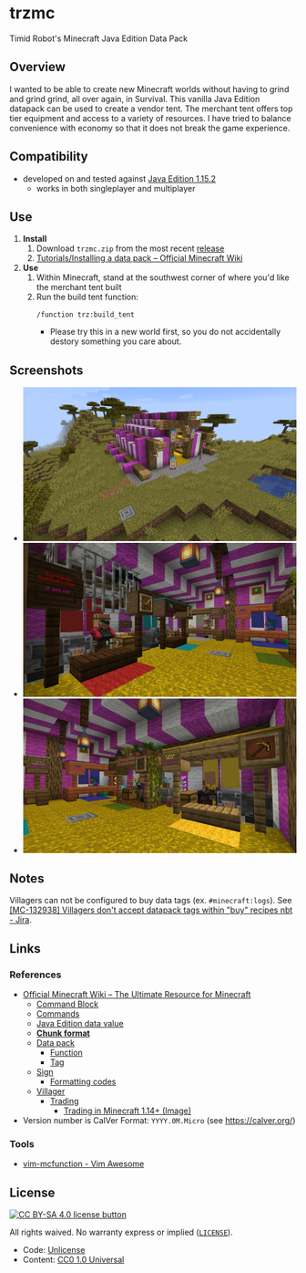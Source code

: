 # trzmc

Timid Robot's Minecraft Java Edition Data Pack


## Overview

I wanted to be able to create new Minecraft worlds without having to grind and
grind grind, all over again, in Survival. This vanilla Java Edition
datapack can be used to create a vendor tent. The merchant tent offers top tier
equipment and access to a variety of resources. I have tried to balance
convenience with economy so that it does not break the game experience.


## Compatibility

- developed on and tested against [Java Edition 1.15.2][javaed1152]
  - works in both singleplayer and multiplayer

[javaed1152]: https://minecraft.gamepedia.com/Java_Edition_1.15.2


## Use

1. **Install**
   1. Download `trzmc.zip` from the most recent [release][releases]
   2. [Tutorials/Installing a data pack – Official Minecraft Wiki][install]
2. **Use**
   1. Within Minecraft, stand at the southwest corner of where you'd like the
      merchant tent built
   2. Run the build tent function:
        ```
        /function trz:build_tent
        ```
      - Please try this in a new world first, so you do not accidentally
        destory something you care about.

[releases]: https://github.com/TimidRobot/trzmc/releases
[install]: https://minecraft.gamepedia.com/Tutorials/Installing_a_data_pack "Tutorials/Installing a data pack – Official Minecraft Wiki"


## Screenshots


- ![Screenshot: Tent Exterior](screenshots/tent_exterior.png)
- ![Screenshot: Tent Left Interior](screenshots/tent_left_interior.png)
- ![Screenshot: Tent Right Interior](screenshots/tent_right_interior.png)


## Notes

Villagers can not be configured to buy data tags (ex. `#minecraft:logs`). See
[[MC-132938] Villagers don't accept datapack tags within "buy" recipes nbt -
Jira](https://bugs.mojang.com/browse/MC-132938).


## Links

### References

- [Official Minecraft Wiki – The Ultimate Resource for Minecraft][mcwiki]
  - [Command Block][mcw-commandblock]
  - [Commands][mcw-commands]
  - [Java Edition data value][mcw-datavalue]
  - **[Chunk format][mcw-chunk]**
  - [Data pack][mcw-datapack]
    - [Function][mcw-function]
    - [Tag][mcw-tag]
  - [Sign][mcw-sign]
    - [Formatting codes][mcw-formatting]
  - [Villager][mcw-villager]
    - [Trading][mcw-trading]
      - [Trading in Minecraft 1.14+ (Image)][trading-image]
- Version number is CalVer Format: `YYYY.0M.Micro` (see https://calver.org/)

[mcwiki]: https://minecraft.gamepedia.com/Minecraft_Wiki "Official Minecraft Wiki – The Ultimate Resource for Minecraft"
[mcw-commandblock]: https://minecraft.gamepedia.com/Command_Block "Command Block – Official Minecraft Wiki"
[mcw-commands]: https://minecraft.gamepedia.com/Commands "Commands – Official Minecraft Wiki"
[mcw-datavalue]: https://minecraft.gamepedia.com/Java_Edition_data_value "Java Edition data value – Official Minecraft Wiki"
[mcw-datapack]: https://minecraft.gamepedia.com/Data_pack "Data pack – Official Minecraft Wiki"
[mcw-chunk]: https://minecraft.gamepedia.com/Chunk_format "Chunk format – Official Minecraft Wiki"
[mcw-function]: https://minecraft.gamepedia.com/Function_(Java_Edition) "Function (Java Edition) – Official Minecraft Wiki"
[mcw-tag]: https://minecraft.gamepedia.com/Tag "Tag – Official Minecraft Wiki"
[mcw-sign]: https://minecraft.gamepedia.com/Sign "Sign – Official Minecraft Wiki"
[mcw-formatting]: https://minecraft.gamepedia.com/Formatting_codes "Formatting codes – Official Minecraft Wiki"
[mcw-villager]: https://minecraft.gamepedia.com/Villager "Villager – Official Minecraft Wiki"
[mcw-trading]: https://minecraft.gamepedia.com/Trading "Trading – Official Minecraft Wiki"
[trading-image]: https://external-preview.redd.it/Mw20bv40laGHOGzbbSIkT38oGntla8xEdE_7r5HO2VY.png?auto=webp&s=189075d790b29f06caae4c14a66871f283c3a883


### Tools

- [vim-mcfunction - Vim Awesome](https://vimawesome.com/plugin/vim-mcfunction)


## License

[![CC BY-SA 4.0 license button][cc-zero-png]][cc-zero]

All rights waived. No warranty express or implied ([`LICENSE`](LICENSE)).
- Code: [Unlicense][unlicense]
- Content: [CC0 1.0 Universal][cc-zero]

[cc-zero-png]: https://licensebuttons.net/p/zero/1.0/88x31.png
[cc-zero]: http://creativecommons.org/publicdomain/zero/1.0/
[unlicense]:https://unlicense.org/ "Unlicense.org » Unlicense Yourself: Set Your Code Free"
